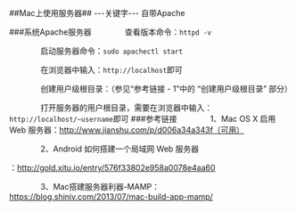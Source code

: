 ##Mac上使用服务器##
---关键字--- 自带Apache

###系统Apache服务器
&emsp;&emsp;&emsp;&emsp;查看版本命令：`httpd -v`

&emsp;&emsp;&emsp;&emsp;启动服务器命令：`sudo apachectl start`

&emsp;&emsp;&emsp;&emsp;在浏览器中输入：`http://localhost`即可

&emsp;&emsp;&emsp;&emsp;创建用户级根目录：（参见“参考链接 - 1”中的 “创建用户级根目录” 部分）

&emsp;&emsp;&emsp;&emsp;打开服务器的用户根目录，需要在浏览器中输入：`http://localhost/~username`即可
###参考链接
&emsp;&emsp;&emsp;&emsp;1、Mac OS X 启用 Web 服务器：http://www.jianshu.com/p/d006a34a343f（可用）

&emsp;&emsp;&emsp;&emsp;2、Android 如何搭建一个局域网 Web 服务器

：http://gold.xitu.io/entry/576f33802e958a0078e4aa60

&emsp;&emsp;&emsp;&emsp;3、Mac搭建服务器利器-MAMP：https://blog.shiniv.com/2013/07/mac-build-app-mamp/